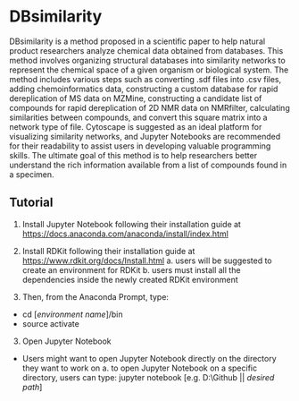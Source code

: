 # DBsimilarity

DBsimilarity is a method proposed in a scientific paper to help natural product researchers analyze chemical data obtained from databases. This method involves organizing structural databases into similarity networks to represent the chemical space of a given organism or biological system. The method includes various steps such as converting .sdf files into .csv files, adding chemoinformatics data, constructing a custom database for rapid dereplication of MS data on MZMine, constructing a candidate list of compounds for rapid dereplication of 2D NMR data on NMRfilter, calculating similarities between compounds, and convert this square matrix into a network type of file. Cytoscape is suggested as an ideal platform for visualizing similarity networks, and Jupyter Notebooks are recommended for their readability to assist users in developing valuable programming skills. The ultimate goal of this method is to help researchers better understand the rich information available from a list of compounds found in a specimen. 


## Tutorial
1. Install Jupyter Notebook following their installation guide at https://docs.anaconda.com/anaconda/install/index.html

2. Install RDKit following their installation guide at https://www.rdkit.org/docs/Install.html
  a. users will be suggested to create an environment for RDKit
  b. users must install all the dependencies inside the newly created RDKit environment

2. Then, from the Anaconda Prompt, type: 
  * cd [_environment name_]/bin
  * source activate
  
3. Open Jupyter Notebook 
  * Users might want to open Jupyter Notebook directly on the directory they want to work on
  a. to open Jupyter Notebook on a specific directory, users can type: jupyter notebook [e.g. D:\Github || _desired path_]
